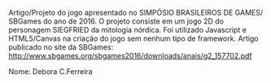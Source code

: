 Artigo/Projeto do jogo apresentado no SIMPÓSIO BRASILEIROS DE GAMES/ SBGames do ano de 2016.
O projeto consiste em um jogo 2D do personagem SIEGFRIED da mitologia nórdica.
Foi utilizado Javascript e HTML5/Canvas na criação do jogo sem nenhum tipo de framework.
Artigo publicado no site da SBGames: 
http://www.sbgames.org/sbgames2016/downloads/anais/g2_157702.pdf

Nome: Debora C.Ferreira
